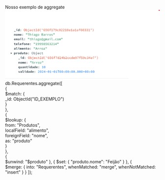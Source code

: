 
Nosso exemplo de aggregate 
<img src="aggregate.png">
db.Requerentes.aggregate([<br>
  {<br>
    $match: {<br>
      _id: ObjectId("ID_EXEMPLO") <br>
    }<br>
  },<br>
  {<br>
    $lookup: {<br>
      from: "Produtos", <br>
      localField: "alimento",<br>
      foreignField: "nome",<br>
      as: "produto"<br>
    }<br>
  },<br>
  {<br>
    $unwind: "$produto"
  },
  {
    $set: {
      "produto.nome": "Feijão" 
    }
  },
  {<br>
    $merge: {
      into: "Requerentes", 
      whenMatched: "merge", 
      whenNotMatched: "insert" 
    }
  }
]);


